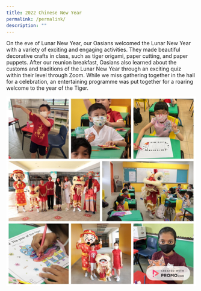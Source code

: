 ```yaml
---
title: 2022 Chinese New Year
permalink: /permalink/
description: ""
---
```

On the eve of Lunar New Year, our Oasians welcomed the Lunar New Year with a variety of exciting and engaging activities. They made beautiful decorative crafts in class, such as tiger origami, paper cutting, and paper puppets. After our reunion breakfast, Oasians also learned about the customs and traditions of the Lunar New Year through an exciting quiz within their level through Zoom. While we miss gathering together in the hall for a celebration, an entertaining programme was put together for a roaring welcome to the year of the Tiger.

![](/images/Promo-Collage.jpg)